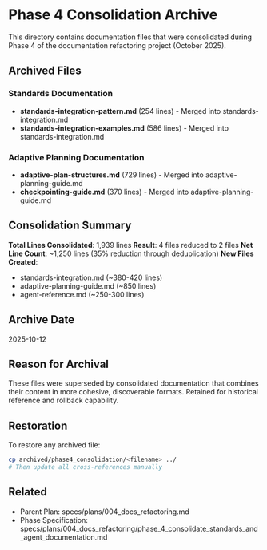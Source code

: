 # Phase 4 Consolidation Archive

This directory contains documentation files that were consolidated during Phase 4 of the documentation refactoring project (October 2025).

## Archived Files

### Standards Documentation
- **standards-integration-pattern.md** (254 lines) - Merged into standards-integration.md
- **standards-integration-examples.md** (586 lines) - Merged into standards-integration.md

### Adaptive Planning Documentation
- **adaptive-plan-structures.md** (729 lines) - Merged into adaptive-planning-guide.md
- **checkpointing-guide.md** (370 lines) - Merged into adaptive-planning-guide.md

## Consolidation Summary

**Total Lines Consolidated**: 1,939 lines
**Result**: 4 files reduced to 2 files
**Net Line Count**: ~1,250 lines (35% reduction through deduplication)
**New Files Created**:
- standards-integration.md (~380-420 lines)
- adaptive-planning-guide.md (~850 lines)
- agent-reference.md (~250-300 lines)

## Archive Date
2025-10-12

## Reason for Archival
These files were superseded by consolidated documentation that combines their content in more cohesive, discoverable formats. Retained for historical reference and rollback capability.

## Restoration
To restore any archived file:
```bash
cp archived/phase4_consolidation/<filename> ../
# Then update all cross-references manually
```

## Related
- Parent Plan: specs/plans/004_docs_refactoring.md
- Phase Specification: specs/plans/004_docs_refactoring/phase_4_consolidate_standards_and_agent_documentation.md
